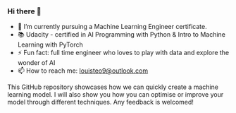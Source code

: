 ### Hi there 👋

- 🌱 I’m currently pursuing a Machine Learning Engineer certificate.
- 📚 Udacity - certified in AI Programming with Python & Intro to Machine Learning with PyTorch
- ⚡ Fun fact: full time engineer who loves to play with data and explore the wonder of AI
- 📫 How to reach me: louisteo9@outlook.com

This GitHub repository showcases how we can quickly create a machine learning model. I will also show you how you can optimise or improve your model through different techniques. Any feedback is welcomed!

<!--
**louisteo9/louisteo9** is a ✨ _special_ ✨ repository because its `README.md` (this file) appears on your GitHub profile.

Here are some ideas to get you started:

- 🔭 I’m currently working on ...
- 🌱 I’m currently learning ...
- 👯 I’m looking to collaborate on ...
- 🤔 I’m looking for help with ...
- 💬 Ask me about ...
- 📫 How to reach me: ...
- 😄 Pronouns: ...
- ⚡ Fun fact: ...
-->
